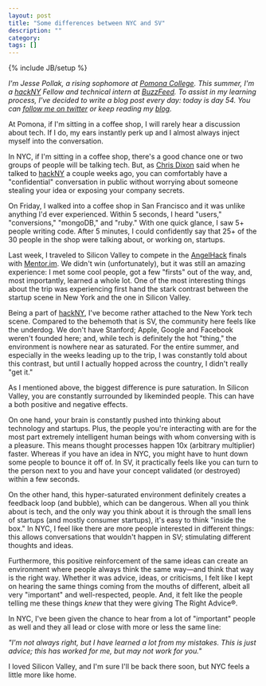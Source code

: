 ```yaml
---
layout: post
title: "Some differences between NYC and SV"
description: ""
category: 
tags: []
---
```

{% include JB/setup %}

*I'm Jesse Pollak, a rising sophomore at [Pomona College](http://pomona.edu). This summer, I'm a [hackNY](http://hackny.org) Fellow and technical intern at [BuzzFeed](http://buzzfeed.com). To assist in my learning process, I've decided to write a blog post every day: today is day 54. You can [follow me on twitter](http://twitter.com/jessepollak) or keep reading my [blog](http://jessepollak.me).*

At Pomona, if I'm sitting in a coffee shop, I will rarely hear a discussion about tech. If I do, my ears instantly perk up and I almost always inject myself into the conversation.

In NYC, if I'm sitting in a coffee shop, there's a good chance one or two groups of people will be talking tech. But, as [Chris Dixon](http://cdixon.org/) said when he talked to [hackNY](http://hackny.org) a couple weeks ago, you can comfortably have a "confidential" conversation in public without worrying about someone stealing your idea or exposing your company secrets. 

On Friday, I walked into a coffee shop in San Francisco and it was unlike anything I'd ever experienced. Within 5 seconds, I heard "users," "conversions," "mongoDB," and "ruby." With one quick glance, I saw 5+ people writing code. After 5 minutes, I could confidently say that 25+ of the 30 people in the shop were talking about, or working on, startups.

Last week, I traveled to Silicon Valley to compete in the [AngelHack](http://angelhack.com) finals with [Mentor.im](http://mentor.im). We didn't win (unfortunately), but it was still an amazing experience: I met some cool people, got a few "firsts" out of the way, and, most importantly, learned a whole lot. One of the most interesting things about the trip was experiencing first hand the stark contrast between the startup scene in New York and the one in Silicon Valley.

Being a part of [hackNY](http://hackny.org), I've become rather attached to the New York tech scene. Compared to the behemoth that is SV, the community here feels like the underdog. We don't have Stanford; Apple, Google and Facebook weren't founded here; and, while tech is definitely the hot "thing," the environment is nowhere near as saturated. For the entire summer, and especially in the weeks leading up to the trip, I was constantly told about this contrast, but until I actually hopped across the country, I didn't really "get it."

As I mentioned above, the biggest difference is pure saturation. In Silicon Valley, you are constantly surrounded by likeminded people. This can have a both positive and negative effects. 

On one hand, your brain is constantly pushed into thinking about technology and startups. Plus, the people you're interacting with are for the most part extremely intelligent human beings with whom conversing with is a pleasure. This means thought processes happen 10x (arbitrary multiplier) faster. Whereas if you have an idea in NYC, you might have to hunt down some people to bounce it off of. In SV, it practically feels like you can turn to the person next to you and have your concept validated (or destroyed) within a few seconds. 

On the other hand, this hyper-saturated environment definitely creates a feedback loop (and bubble), which can be dangerous. When all you think about is tech, and the only way you think about it is through the small lens of startups (and mostly consumer startups), it's easy to think "inside the box." In NYC, I feel like there are more people interested in different things: this allows conversations that wouldn't happen in SV; stimulating different thoughts and ideas. 

Furthermore, this positive reinforcement of the same ideas can create an environment where people always think the same way—and think that way is the right way. Whether it was advice, ideas, or criticisms, I felt like I kept on hearing the same things coming from the mouths of different, albeit all very "important" and well-respected, people. And, it felt like the people telling me these things *knew* that they were giving The Right Advice®.

In NYC, I've been given the chance to hear from a lot of "important" people as well and they all lead or close with more or less the same line: 

*"I'm not always right, but I have learned a lot from my mistakes. This is just advice; this has worked for me, but may not work for you."*

I loved Silicon Valley, and I'm sure I'll be back there soon, but NYC feels a little more like home.
